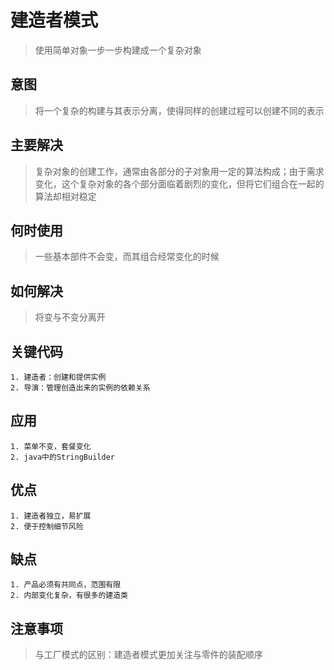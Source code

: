 # 建造者模式
> 使用简单对象一步一步构建成一个复杂对象

## 意图
> 将一个复杂的构建与其表示分离，使得同样的创建过程可以创建不同的表示

## 主要解决
> 复杂对象的创建工作，通常由各部分的子对象用一定的算法构成；由于需求变化，这个复杂对象的各个部分面临着剧烈的变化，但将它们组合在一起的算法却相对稳定   

## 何时使用
> 一些基本部件不会变，而其组合经常变化的时候

## 如何解决
> 将变与不变分离开

## 关键代码
	1. 建造者：创建和提供实例
	2. 导演：管理创造出来的实例的依赖关系

## 应用
	1. 菜单不变，套餐变化
	2. java中的StringBuilder
	
## 优点
	1. 建造者独立，易扩展
	2. 便于控制细节风险

## 缺点
	1. 产品必须有共同点，范围有限
	2. 内部变化复杂，有很多的建造类

## 注意事项
> 与工厂模式的区别：建造者模式更加关注与零件的装配顺序

